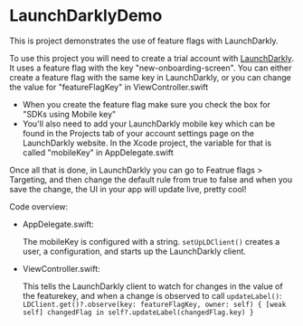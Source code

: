#  LaunchDarklyDemo

This is project demonstrates the use of feature flags with LaunchDarkly.

To use this project you will need to create a trial account with [LaunchDarkly](https://launchdarkly.com/). It uses a feature flag with the key "new-onboarding-screen". You can either create a feature flag with the same key in LaunchDarkly, or you can change the value for "featureFlagKey" in ViewController.swift
- When you create the feature flag make sure you check the box for  "SDKs using Mobile key"
- You'll also need to add your LaunchDarkly mobile key which can be found in the Projects tab of your account settings page on the LaunchDarkly website. In the Xcode project, the variable for that is called "mobileKey" in AppDelegate.swift

Once all that is done, in LaunchDarkly you can go to Featrue flags > Targeting, and then change the default rule from true to false and when you save the change, the UI in your app will update live, pretty cool!

Code overview:
- AppDelegate.swift:

    The mobileKey is configured with a string.
    `setUpLDClient()` creates a user, a configuration, and starts up the LaunchDarkly client.
    
- ViewController.swift:

    This tells the LaunchDarkly client to watch for changes in the value of the featurekey, and when a change is observed to call `updateLabel()`:
 `LDClient.get()?.observe(key: featureFlagKey, owner: self) { [weak self] changedFlag in
    self?.updateLabel(changedFlag.key)
}`
